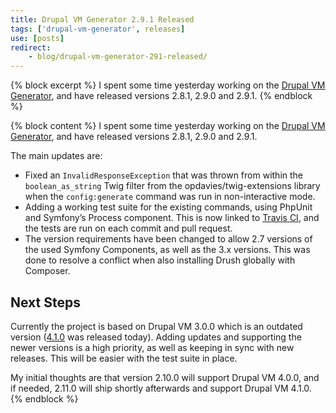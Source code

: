 ```yaml
---
title: Drupal VM Generator 2.9.1 Released
tags: ['drupal-vm-generator', releases]
use: [posts]
redirect:
    - blog/drupal-vm-generator-291-released/
---
```

{% block excerpt %}
I spent some time yesterday working on the [Drupal VM Generator][0], and have released versions 2.8.1, 2.9.0 and 2.9.1.
{% endblock %}

{% block content %}
I spent some time yesterday working on the [Drupal VM Generator][0], and have released versions 2.8.1, 2.9.0 and 2.9.1.

The main updates are:

- Fixed an `InvalidResponseException` that was thrown from within the `boolean_as_string` Twig filter from the opdavies/twig-extensions library when the `config:generate` command was run in non-interactive mode.
- Adding a working test suite for the existing commands, using PhpUnit and Symfony’s Process component. This is now linked to [Travis CI][2], and the tests are run on each commit and pull request.
- The version requirements have been changed to allow 2.7 versions of the used Symfony Components, as well as the 3.x versions. This was done to resolve a conflict when also installing Drush globally with Composer.

## Next Steps

Currently the project is based on Drupal VM 3.0.0 which is an outdated version ([4.1.0][3] was released today). Adding updates and supporting the newer versions is a high priority, as well as keeping in sync with new releases. This will be easier with the test suite in place.

My initial thoughts are that version 2.10.0 will support Drupal VM 4.0.0, and if needed, 2.11.0 will ship shortly afterwards and support Drupal VM 4.1.0.
{% endblock %}

[0]: http://www.drupalvmgenerator.com
[1]: https://github.com/opdavies/drupal-vm-generator/tree/master/tests/Command
[2]: https://travis-ci.org/opdavies/drupal-vm-generator
[3]: https://github.com/geerlingguy/drupal-vm/releases/tag/4.1.0
